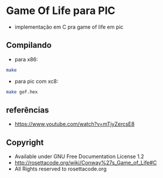 # Game Of Life para PIC

- implementação em C pra game of life em pic

## Compilando

- para x86:

```bash
make
```

- para pic com xc8:

```bash
make gof.hex
```

## referências

- https://www.youtube.com/watch?v=mTjyZercsE8


## Copyright

- Available under GNU Free Documentation License 1.2
- http://rosettacode.org/wiki/Conway%27s_Game_of_Life#C
- All Rights reserved to rosettacode.org
